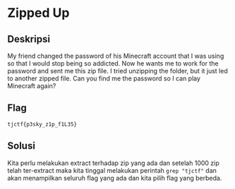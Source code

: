 # Zipped Up

## Deskripsi 
My friend changed the password of his Minecraft account that I was using so that I would stop being so addicted. Now he wants me to work for the password and sent me this zip file. I tried unzipping the folder, but it just led to another zipped file. Can you find me the password so I can play Minecraft again?

## Flag
```tjctf{p3sky_z1p_f1L35}```

## Solusi
Kita perlu melakukan extract terhadap zip yang ada dan setelah 1000 zip telah ter-extract maka kita tinggal melakukan perintah ```grep "tjctf"``` dan akan menampilkan seluruh flag yang ada dan kita pilih flag yang berbeda.